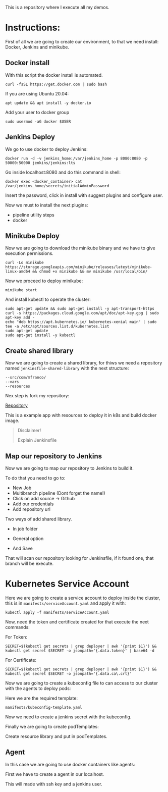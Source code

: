 This is a repository where I execute all my demos.

# Instructions:

First of all we are going to create our environment, to that we need install: Docker, Jenkins and minikube.

## Docker install

With this script the docker install is automated.

~~~
curl -fsSL https://get.docker.com | sudo bash
~~~

If you are using Ubuntu 20.04:

~~~
apt update && apt install -y docker.io 
~~~

Add your user to docker group

~~~
sudo usermod -aG docker $USER
~~~

## Jenkins Deploy

We go to use docker to deploy Jenkins:

~~~
docker run -d -v jenkins_home:/var/jenkins_home -p 8080:8080 -p 50000:50000 jenkins/jenkins:lts
~~~

Go inside localhost:8080 and do this command in shell:

~~~
docker exec <docker_container> cat /var/jenkins_home/secrets/initialAdminPassword
~~~

Insert the password, click in install with suggest plugins and configure user.

Now we must to install the next plugins:

- pipeline utility steps
- docker

## Minikube Deploy

Now we are going to download the minikube binary and we have to give execution permissions.

~~~
curl -Lo minikube https://storage.googleapis.com/minikube/releases/latest/minikube-linux-amd64 && chmod +x minikube && mv minikube /usr/local/bin/
~~~

Now we proceed to deploy minikube:

~~~
minikube start
~~~

And install kubectl to operate the cluster:

~~~
sudo apt-get update && sudo apt-get install -y apt-transport-https
curl -s https://packages.cloud.google.com/apt/doc/apt-key.gpg | sudo apt-key add -
echo "deb https://apt.kubernetes.io/ kubernetes-xenial main" | sudo tee -a /etc/apt/sources.list.d/kubernetes.list
sudo apt-get update
sudo apt-get install -y kubectl
~~~

## Create shared library

Now we are going to create a shared library, for thiws we need a repository named `jenkinsfile-shared-library` with the next structure:

~~~
--src/com/mfranco/
--vars
--resources
~~~

Nex step is fork my repository:

[Repository](https://github.com/manu756/demo_repository)

This is a example app with resources to deploy it in k8s and build docker image.

> Disclaimer!
>  
> Explain Jenkinsfile

## Map our repository to Jenkins

Now we are going to map our repository to Jenkins to build it.

To do that you need to go to:

* New Job
* Multibranch pipeline (Dont forget the name!)
* Click on add source -> Github
* Add our credentials
* Add repository url

Two ways of add shared library.

* In job folder
* General option

* And Save

That will scan our repository looking for Jenkinsfile, if it found one, that branch will be execute.

# Kubernetes Service Account

Here we are going to create a service account to deploy inside the cluster, this is in `manifests/serviceAccount.yaml` and apply it with: 

`kubectl apply -f manifests/serviceAccount.yaml`

Now, need the token and certificate created for that execute the next commands:

For Token:


`SECRET=$(kubectl get secrets | grep deployer | awk '{print $1}') && kubectl get secret $SECRET -o jsonpath='{.data.token}' | base64 -d`

For Certificate:

`SECRET=$(kubectl get secrets | grep deployer | awk '{print $1}') && kubectl get secret $SECRET -o jsonpath='{.data.ca\.crt}'`

Now we are going to create a kubeconfig file to can access to our cluster with the agents to deploy pods:

Here we are the required template:

`manifests/kubeconfig-template.yaml`

Now we need to create a jenkins secret with the kubeconfig.

Finally we are going to create podTemplates:

Create resource library and put in podTemplates.

## Agent

In this case we are going to use docker containers like agents:

First we have to create a agent in our localhost.

This will made with ssh key and a jenkins user.
